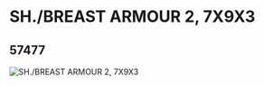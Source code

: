 # SH./BREAST ARMOUR 2, 7X9X3
## 57477
![SH./BREAST ARMOUR 2, 7X9X3](https://lc-www-live-s.legocdn.com/media/bricks/5/2/4493394.jpg)